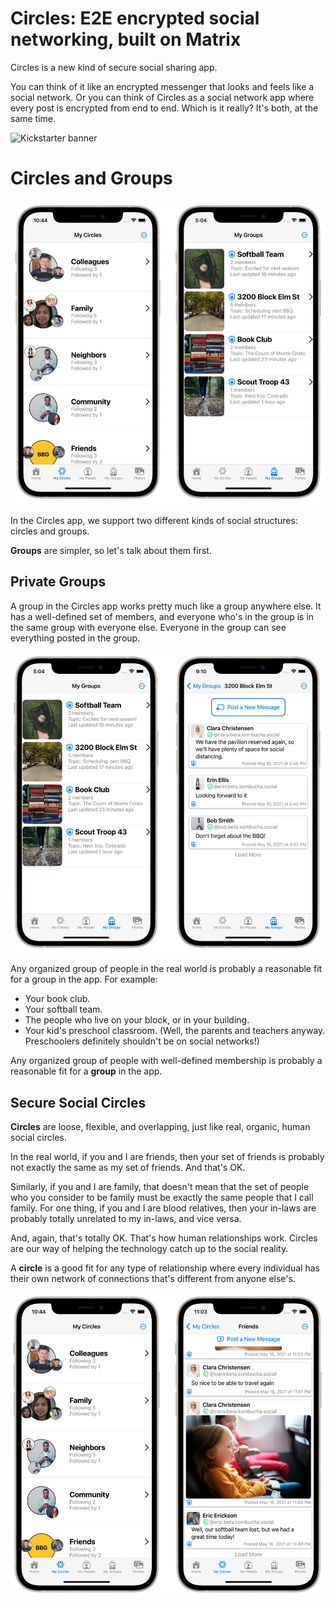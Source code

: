 # Circles: E2E encrypted social networking, built on Matrix

Circles is a new kind of secure social sharing app.

You can think of it like an encrypted messenger that looks and feels like a social network.
Or you can think of Circles as a social network app where every post is encrypted from end to end.
Which is it really?  It's both, at the same time.

![Kickstarter banner](./assets/images/kickstarter.png)

# Circles and Groups

![Circles and groups screenshots](./assets/images/circles-and-groups.jpeg)

In the Circles app, we support two different kinds of social structures:
circles and groups.

**Groups** are simpler, so let's talk about them first.

## Private Groups

A group in the Circles app works pretty much like a group anywhere else.
It has a well-defined set of members, and everyone who's in the group is
in the same group with everyone else.
Everyone in the group can see everything posted in the group.

![Groups screenshots](./assets/images/groups-screenshots.jpeg)

Any organized group of people in the real world is probably a reasonable
fit for a group in the app.
For example:
* Your book club.
* Your softball team.
* The people who live on your block, or in your building.
* Your kid's preschool classroom.
  (Well, the parents and teachers anyway.  Preschoolers definitely shouldn't be on social networks!)

Any organized group of people with well-defined membership is probably a
reasonable fit for a **group** in the app.

## Secure Social Circles

**Circles** are loose, flexible, and overlapping, just like real, organic,
human social circles.

In the real world, if you and I are friends, then your set of friends is
probably not exactly the same as my set of friends.
And that's OK.

Similarly, if you and I are family, that doesn't mean that the set of people
who you consider to be family must be exactly the same people that I call
family.
For one thing, if you and I are blood relatives, then your in-laws are
probably totally unrelated to my in-laws, and vice versa.

And, again, that's totally OK.
That's how human relationships work.
Circles are our way of helping the technology catch up to the social reality.

A **circle** is a good fit for any type of relationship where every individual
has their own network of connections that's different from anyone else's.

![Circles screenshots](./assets/images/circles-screenshots.jpeg)
